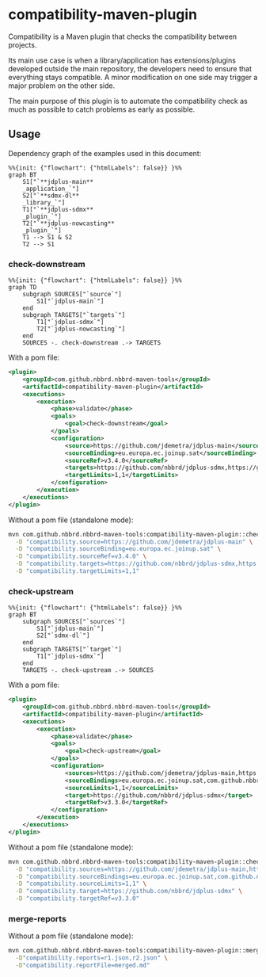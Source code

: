 # compatibility-maven-plugin

Compatibility is a Maven plugin that checks the compatibility between projects.

Its main use case is when a library/application has extensions/plugins developed outside the main repository, the
developers need to ensure that everything stays compatible. A minor modification on one side may trigger a major problem
on the other side.

The main purpose of this plugin is to automate the compatibility check as much as possible to catch problems as early as possible.

## Usage

Dependency graph of the examples used in this document:
```mermaid
%%{init: {"flowchart": {"htmlLabels": false}} }%%
graph BT
    S1["`**jdplus-main** 
    _application_`"]
    S2["`**sdmx-dl**
    _library_`"]
    T1["`**jdplus-sdmx**
    _plugin_`"]
    T2["`**jdplus-nowcasting**
    _plugin_`"]
    T1 --> S1 & S2
    T2 --> S1
```

### check-downstream

```mermaid
%%{init: {"flowchart": {"htmlLabels": false}} }%%
graph TD
    subgraph SOURCES["`source`"]
        S1["`jdplus-main`"]
    end
    subgraph TARGETS["`targets`"]
        T1["`jdplus-sdmx`"]
        T2["`jdplus-nowcasting`"]
    end
    SOURCES -. check-downstream .-> TARGETS
```

With a pom file:

```xml
<plugin>
    <groupId>com.github.nbbrd.nbbrd-maven-tools</groupId>
    <artifactId>compatibility-maven-plugin</artifactId>
    <executions>
        <execution>
            <phase>validate</phase>
            <goals>
                <goal>check-downstream</goal>
            </goals>
            <configuration>
                <source>https://github.com/jdemetra/jdplus-main</source>
                <sourceBinding>eu.europa.ec.joinup.sat</sourceBinding>
                <sourceRef>v3.4.0</sourceRef>
                <targets>https://github.com/nbbrd/jdplus-sdmx,https://github.com/jdemetra/jdplus-nowcasting</targets>
                <targetLimits>1,1</targetLimits>
            </configuration>
        </execution>
    </executions>
</plugin>
```

Without a pom file (standalone mode):

```bash
mvn com.github.nbbrd.nbbrd-maven-tools:compatibility-maven-plugin::check-downstream \
  -D "compatibility.source=https://github.com/jdemetra/jdplus-main" \
  -D "compatibility.sourceBinding=eu.europa.ec.joinup.sat" \
  -D "compatibility.sourceRef=v3.4.0" \
  -D "compatibility.targets=https://github.com/nbbrd/jdplus-sdmx,https://github.com/jdemetra/jdplus-nowcasting" \
  -D "compatibility.targetLimits=1,1"
```

### check-upstream

```mermaid
%%{init: {"flowchart": {"htmlLabels": false}} }%%
graph BT
    subgraph SOURCES["`sources`"]
        S1["`jdplus-main`"]
        S2["`sdmx-dl`"]
    end
    subgraph TARGETS["`target`"]
        T1["`jdplus-sdmx`"]
    end
    TARGETS -. check-upstream .-> SOURCES
```
With a pom file:

```xml
<plugin>
    <groupId>com.github.nbbrd.nbbrd-maven-tools</groupId>
    <artifactId>compatibility-maven-plugin</artifactId>
    <executions>
        <execution>
            <phase>validate</phase>
            <goals>
                <goal>check-upstream</goal>
            </goals>
            <configuration>
                <sources>https://github.com/jdemetra/jdplus-main,https://github.com/nbbrd/sdmx-dl</sources>
                <sourceBindings>eu.europa.ec.joinup.sat,com.github.nbbrd.sdmx-dl</sourceBindings>
                <sourceLimits>1,1</sourceLimits>
                <target>https://github.com/nbbrd/jdplus-sdmx</target>
                <targetRef>v3.3.0</targetRef>
            </configuration>
        </execution>
    </executions>
</plugin>
```

Without a pom file (standalone mode):

```bash
mvn com.github.nbbrd.nbbrd-maven-tools:compatibility-maven-plugin::check-upstream \
  -D "compatibility.sources=https://github.com/jdemetra/jdplus-main,https://github.com/nbbrd/sdmx-dl" \
  -D "compatibility.sourceBindings=eu.europa.ec.joinup.sat,com.github.nbbrd.sdmx-dl" \
  -D "compatibility.sourceLimits=1,1" \
  -D "compatibility.target=https://github.com/nbbrd/jdplus-sdmx" \
  -D "compatibility.targetRef=v3.3.0"
```

### merge-reports

Without a pom file (standalone mode):

```bash
mvn com.github.nbbrd.nbbrd-maven-tools:compatibility-maven-plugin::merge-reports \
  -D"compatibility.reports=r1.json,r2.json" \
  -D"compatibility.reportFile=merged.md"
```
